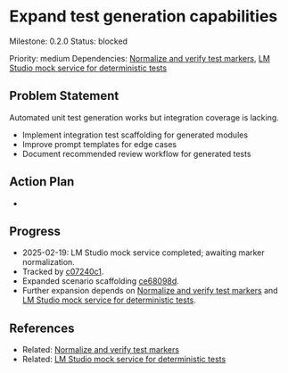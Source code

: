 # Expand test generation capabilities
Milestone: 0.2.0
Status: blocked

Priority: medium
Dependencies: [Normalize and verify test markers](Normalize-and-verify-test-markers.md), [LM Studio mock service for deterministic tests](archived/LM-Studio-mock-service-for-deterministic-tests.md)

## Problem Statement
<description>



Automated unit test generation works but integration coverage is lacking.

- Implement integration test scaffolding for generated modules
- Improve prompt templates for edge cases
- Document recommended review workflow for generated tests

## Action Plan
- <tasks>

## Progress
- 2025-02-19: LM Studio mock service completed; awaiting marker normalization.
- Tracked by [c07240c1](../commit/c07240c1).
- Expanded scenario scaffolding [ce68098d](../commit/ce68098d).
- Further expansion depends on [Normalize and verify test markers](Normalize-and-verify-test-markers.md) and [LM Studio mock service for deterministic tests](archived/LM-Studio-mock-service-for-deterministic-tests.md).

## References

- Related: [Normalize and verify test markers](Normalize-and-verify-test-markers.md)
- Related: [LM Studio mock service for deterministic tests](archived/LM-Studio-mock-service-for-deterministic-tests.md)
